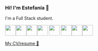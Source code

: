 ### Hi! I'm Estefanía 👋

I'm a Full Stack student. 

<p><img src="https://cdn.jsdelivr.net/gh/devicons/devicon/icons/html5/html5-original.svg" width="35px" /><img src="https://cdn.jsdelivr.net/gh/devicons/devicon/icons/css3/css3-original.svg" width="35px" /><img src="https://cdn.jsdelivr.net/gh/devicons/devicon/icons/sass/sass-original.svg" width="35px"/><img src="https://cdn.jsdelivr.net/gh/devicons/devicon/icons/javascript/javascript-original.svg" width="35px"/> <img src="https://cdn.jsdelivr.net/gh/devicons/devicon/icons/angularjs/angularjs-original.svg" width="35px"/> <img src="https://cdn.jsdelivr.net/gh/devicons/devicon/icons/react/react-original.svg" width="35px" /><img src="https://cdn.jsdelivr.net/gh/devicons/devicon/icons/mongodb/mongodb-original.svg" width="35px"/><img src="https://cdn.jsdelivr.net/gh/devicons/devicon/icons/mysql/mysql-original.svg" width="35px"/></p>

<a href="https://react-cv-estef108.vercel.app/"> My CV/resume :page_with_curl:</a>

